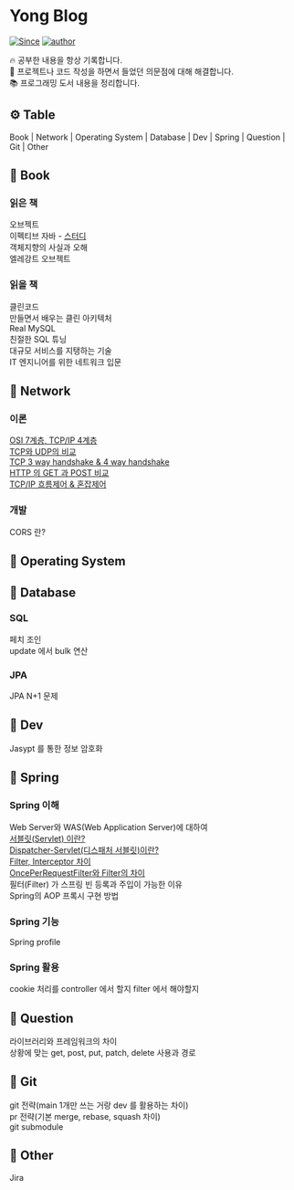 # Yong Blog
[![Since](https://img.shields.io/badge/since-2022.07.12-333333.svg?style=flat-square)](https://github.com/NKLCWDT)
[![author](https://img.shields.io/badge/author-LeeYongHoon-0066FF.svg?style=flat-square)](https://github.com/NKLCWDT)

🔥 공부한 내용을 항상 기록합니다.<br>
🌈 프로젝트나 코드 작성을 하면서 들었던 의문점에 대해 해결합니다.<br>
📚 프로그래밍 도서 내용을 정리합니다.

## ⚙ Table
Book | Network | Operating System | Database | Dev | Spring | Question | Git | Other

## 📝 Book
### 읽은 책
오브젝트<br>
이펙티브 자바 - [스터디](https://github.com/Dev-Prison/Effective-Java)<br>
객체지향의 사실과 오해<br>
엘레강트 오브젝트<br>

### 읽을 책
클린코드<br>
만들면서 배우는 클린 아키텍처<br>
Real MySQL<br>
친절한 SQL 튜닝<br>
대규모 서비스를 지탱하는 기술<br>
IT 엔지니어를 위한 네트워크 입문<br>

## 📝 Network
### 이론
[OSI 7계층, TCP/IP 4계층](https://github.com/YHLEE9753/Blog/blob/main/Network/OSI%207%EA%B3%84%EC%B8%B5%20TCP%20IP%204%EA%B3%84%EC%B8%B5.md)<br>
[TCP와 UDP의 비교](https://github.com/YHLEE9753/Blog/blob/main/Network/TCP%EC%99%80%20UDP%EC%9D%98%20%EB%B9%84%EA%B5%90.md)<br>
[TCP 3 way handshake & 4 way handshake](https://github.com/YHLEE9753/Blog/blob/main/Network/TCP%203%20way%20handshake%20%26%204%20way%20handshake.md)<br>
[HTTP 의 GET 과 POST 비교](https://github.com/YHLEE9753/Blog/blob/main/Network/HTTP%20%EC%9D%98%20GET%20%EA%B3%BC%20POST%20%EB%B9%84%EA%B5%90.md)<br>
[TCP/IP 흐름제어 & 혼잡제어](https://github.com/YHLEE9753/Blog/blob/main/Network/TCP%20IP%20%ED%9D%90%EB%A6%84%EC%A0%9C%EC%96%B4%20%26%20%ED%98%BC%EC%9E%A1%EC%A0%9C%EC%96%B4.md)<br>

### 개발
CORS 란?<br>

## 📝 Operating System

## 📝 Database
### SQL
페치 조인<br>
update 에서 bulk 연산<br>

### JPA
JPA N+1 문제<br>

## 📝 Dev
Jasypt 를 통한 정보 암호화<br>

## 📝 Spring
### Spring 이해
Web Server와 WAS(Web Application Server)에 대하여<br>
[서블릿(Servlet) 이란?](https://github.com/YHLEE9753/Blog/blob/main/Spring/%EC%84%9C%EB%B8%94%EB%A6%BF(Servlet)%20%EC%9D%B4%EB%9E%80.md) <br>
[Dispatcher-Servlet(디스패처 서블릿)이란?](https://github.com/YHLEE9753/Blog/blob/main/Spring/Dispatcher-Servlet(%EB%94%94%EC%8A%A4%ED%8C%A8%EC%B2%98%20%EC%84%9C%EB%B8%94%EB%A6%BF)%EC%9D%B4%EB%9E%80.md) <br>
[Filter, Interceptor 차이](https://github.com/YHLEE9753/Blog/blob/main/Spring/Filter%2C%20Interceptor%20%EC%B0%A8%EC%9D%B4.md)<br>
[OncePerRequestFilter와 Filter의 차이](https://github.com/YHLEE9753/Blog/blob/main/Spring/OncePerRequestFilter%EC%99%80%20Filter%EC%9D%98%20%EC%B0%A8%EC%9D%B4.md)<br>
필터(Filter) 가 스프링 빈 등록과 주입이 가능한 이유<br>
Spring의 AOP 프록시 구현 방법<br>

### Spring 기능
Spring profile<br>

### Spring 활용
cookie 처리를 controller 에서 할지 filter 에서 해야할지<br>

## 📝 Question
라이브러리와 프레임워크의 차이<br>
상황에 맞는 get, post, put, patch, delete 사용과 경로<br>

## 📝 Git
git 전략(main 1개만 쓰는 거랑 dev 를 활용하는 차이)<br>
pr 전략(기본 merge, rebase, squash 차이)<br>
git submodule<br>

## 📝 Other
Jira
